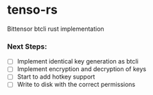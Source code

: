 # tenso-rs
Bittensor btcli rust implementation 

### Next Steps: 

- [ ] Implement identical key generation as btcli
- [ ] Implement encryption and decryption of keys
- [ ] Start to add hotkey support
- [ ] Write to disk with the correct permissions
